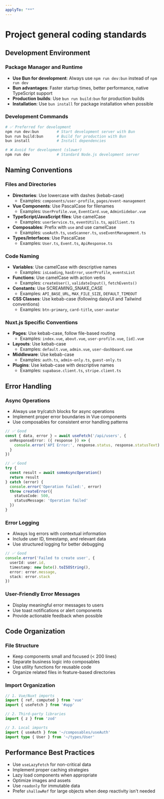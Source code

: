 ```yaml
---
applyTo: "**"
---
```

# Project general coding standards

## Development Environment

### Package Manager and Runtime
- **Use Bun for development**: Always use `npm run dev:bun` instead of `npm run dev`
- **Bun advantages**: Faster startup times, better performance, native TypeScript support
- **Production builds**: Use `bun run build:bun` for production builds
- **Installation**: Use `bun install` for package installation when possible

### Development Commands
```bash
# ✅ Preferred for development
npm run dev:bun        # Start development server with Bun
bun run build:bun      # Build for production with Bun
bun install            # Install dependencies

# ❌ Avoid for development (slower)
npm run dev            # Standard Node.js development server
```

## Naming Conventions

### Files and Directories
- **Directories**: Use lowercase with dashes (kebab-case)
  - Examples: `components/user-profile`, `pages/event-management`
- **Vue Components**: Use PascalCase for filenames
  - Examples: `UserProfile.vue`, `EventCard.vue`, `AdminSidebar.vue`
- **TypeScript/JavaScript files**: Use camelCase
  - Examples: `userService.ts`, `eventUtils.ts`, `apiClient.ts`
- **Composables**: Prefix with `use` and use camelCase
  - Examples: `useAuth.ts`, `useScanner.ts`, `useEventManagement.ts`
- **Types/Interfaces**: Use PascalCase
  - Examples: `User.ts`, `Event.ts`, `ApiResponse.ts`

### Code Naming
- **Variables**: Use camelCase with descriptive names
  - Examples: `isLoading`, `hasError`, `userProfile`, `eventsList`
- **Functions**: Use camelCase with action verbs
  - Examples: `createUser()`, `validateInput()`, `fetchEvents()`
- **Constants**: Use SCREAMING_SNAKE_CASE
  - Examples: `API_BASE_URL`, `MAX_FILE_SIZE`, `DEFAULT_TIMEOUT`
- **CSS Classes**: Use kebab-case (following daisyUI and Tailwind conventions)
  - Examples: `btn-primary`, `card-title`, `user-avatar`

### Nuxt.js Specific Conventions
- **Pages**: Use kebab-case, follow file-based routing
  - Examples: `index.vue`, `about.vue`, `user-profile.vue`, `[id].vue`
- **Layouts**: Use kebab-case
  - Examples: `default.vue`, `admin.vue`, `user-dashboard.vue`
- **Middleware**: Use kebab-case
  - Examples: `auth.ts`, `admin-only.ts`, `guest-only.ts`
- **Plugins**: Use kebab-case with descriptive names
  - Examples: `supabase.client.ts`, `stripe.client.ts`

## Error Handling

### Async Operations
- Always use try/catch blocks for async operations
- Implement proper error boundaries in Vue components
- Use composables for consistent error handling patterns

```typescript
// ✅ Good
const { data, error } = await useFetch('/api/users', {
  onResponseError: ({ response }) => {
    console.error('API Error:', response.status, response.statusText)
  }
})

// ✅ Good
try {
  const result = await someAsyncOperation()
  return result
} catch (error) {
  console.error('Operation failed:', error)
  throw createError({
    statusCode: 500,
    statusMessage: 'Operation failed'
  })
}
```

### Error Logging
- Always log errors with contextual information
- Include user ID, timestamp, and relevant data
- Use structured logging for better debugging

```typescript
// ✅ Good
console.error('Failed to create user', {
  userId: user.id,
  timestamp: new Date().toISOString(),
  error: error.message,
  stack: error.stack
})
```

### User-Friendly Error Messages
- Display meaningful error messages to users
- Use toast notifications or alert components
- Provide actionable feedback when possible

## Code Organization

### File Structure
- Keep components small and focused (< 200 lines)
- Separate business logic into composables
- Use utility functions for reusable code
- Organize related files in feature-based directories

### Import Organization
```typescript
// 1. Vue/Nuxt imports
import { ref, computed } from 'vue'
import { useFetch } from '#app'

// 2. Third-party libraries
import { z } from 'zod'

// 3. Local imports
import { useAuth } from '~/composables/useAuth'
import type { User } from '~/types/User'
```

## Performance Best Practices

- Use `useLazyFetch` for non-critical data
- Implement proper caching strategies
- Lazy load components when appropriate
- Optimize images and assets
- Use `readonly` for immutable data
- Prefer `shallowRef` for large objects when deep reactivity isn't needed
